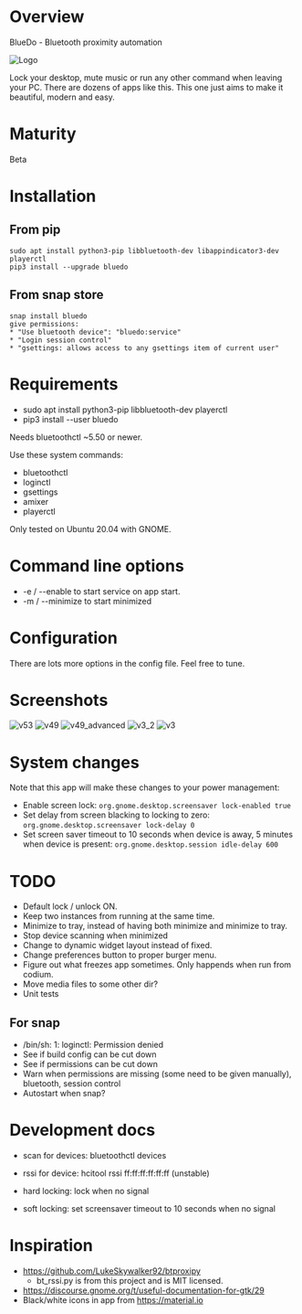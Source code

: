 # Overview

BlueDo - Bluetooth proximity automation

![Logo](https://raw.githubusercontent.com/ways/BlueDo/master/images/bluedo.png)

Lock your desktop, mute music or run any other command when leaving your PC. There are dozens of apps like this. This one just aims to make it beautiful, modern and easy.

# Maturity

Beta

# Installation

## From pip

    sudo apt install python3-pip libbluetooth-dev libappindicator3-dev playerctl
    pip3 install --upgrade bluedo

## From snap store

    snap install bluedo
    give permissions:
    * "Use bluetooth device": "bluedo:service"
    * "Login session control"
    * "gsettings: allows access to any gsettings item of current user"

# Requirements

* sudo apt install python3-pip libbluetooth-dev playerctl
* pip3 install --user bluedo

Needs bluetoothctl ~5.50 or newer.

Use these system commands:

* bluetoothctl
* loginctl
* gsettings
* amixer
* playerctl

Only tested on Ubuntu 20.04 with GNOME.

# Command line options

* -e / --enable to start service on app start.
* -m / --minimize to start minimized

# Configuration

There are lots more options in the config file. Feel free to tune.

# Screenshots

![v53](https://raw.githubusercontent.com/ways/BlueDo/master/images/v53.png)
![v49](https://raw.githubusercontent.com/ways/BlueDo/master/images/v49.png)
![v49_advanced](https://raw.githubusercontent.com/ways/BlueDo/master/images/v49_advanced.png)
![v3_2](https://raw.githubusercontent.com/ways/BlueDo/master/images/v3_2.png)
![v3](https://raw.githubusercontent.com/ways/BlueDo/master/images/v3.png)

# System changes

Note that this app will make these changes to your power management:

* Enable screen lock: ```org.gnome.desktop.screensaver lock-enabled true```
* Set delay from screen blacking to locking to zero: ```org.gnome.desktop.screensaver lock-delay 0```
* Set screen saver timeout to 10 seconds when device is away, 5 minutes when device is present: ```org.gnome.desktop.session idle-delay 600```

# TODO

* Default lock / unlock ON.
* Keep two instances from running at the same time.
* Minimize to tray, instead of having both minimize and minimize to tray.
* Stop device scanning when minimized
* Change to dynamic widget layout instead of fixed.
* Change preferences button to proper burger menu.
* Figure out what freezes app sometimes. Only happends when run from codium.
* Move media files to some other dir?
* Unit tests

## For snap

* /bin/sh: 1: loginctl: Permission denied
* See if build config can be cut down
* See if permissions can be cut down
* Warn when permissions are missing (some need to be given manually), bluetooth, session control
* Autostart when snap?

# Development docs

* scan for devices: bluetoothctl devices
* rssi for device: hcitool rssi ff:ff:ff:ff:ff:ff (unstable)

* hard locking: lock when no signal
* soft locking: set screensaver timeout to 10 seconds when no signal

# Inspiration

* https://github.com/LukeSkywalker92/btproxipy
  * bt_rssi.py is from this project and is MIT licensed.
* https://discourse.gnome.org/t/useful-documentation-for-gtk/29
* Black/white icons in app from https://material.io
